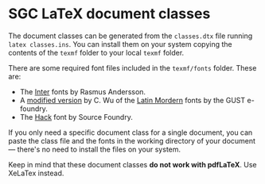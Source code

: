 # SGC LaTeX document classes

The document classes can be generated from the `classes.dtx` file running `latex classes.ins`.
You can install them on your system copying the contents of the `texmf` folder to your local `texmf` folder.

There are some required font files included in the `texmf/fonts` folder. These are:
- The [Inter](https://rsms.me/inter/) fonts by Rasmus Andersson.
- A [modified version](https://thedrwu.com/posts/thicker-lm/) by C. Wu of the [Latin Mordern](http://www.gust.org.pl/projects/e-foundry) fonts by the GUST e-foundry. 
- The [Hack](https://sourcefoundry.org/hack/) font by Source Foundry.

If you only need a specific document class for a single document, you can paste the class file and the fonts in the working directory of your document –– there's no need to install the files on your system.

Keep in mind that these document classes **do not work with pdfLaTeX**. Use XeLaTex instead.

